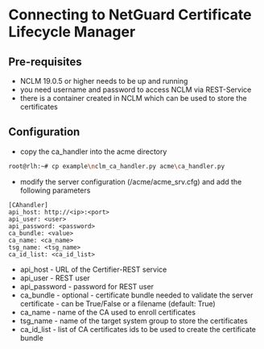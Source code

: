 <!-- markdownlint-disable  MD013 -->
<!-- wiki-title CA handler for NetGuard Certificate Lifecycle Manager -->
# Connecting to NetGuard Certificate Lifecycle Manager

## Pre-requisites

- NCLM 19.0.5 or higher needs to be up and running
- you need username and password to access NCLM via REST-Service
- there is a container created in NCLM which can be used to store the certificates

## Configuration

- copy the ca_handler into the acme directory

```bash
root@rlh:~# cp example\nclm_ca_handler.py acme\ca_handler.py
```

- modify the server configuration (/acme/acme_srv.cfg) and add the following parameters

```config
[CAhandler]
api_host: http://<ip>:<port>
api_user: <user>
api_password: <password>
ca_bundle: <value>
ca_name: <ca_name>
tsg_name: <tsg_name>
ca_id_list: <ca_id_list>
```

- api_host - URL of the Certifier-REST service
- api_user - REST user
- api_password - password for REST user
- ca_bundle - optional - certificate bundle needed to validate the server certificate - can be True/False or a filename (default: True)
- ca_name - name of the CA used to enroll certificates
- tsg_name - name of the target system group to store the certificates
- ca_id_list - list of CA certificates ids to be used to create the certificate bundle
